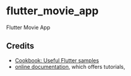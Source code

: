 # flutter_movie_app

Flutter Movie App

## Credits
- [Cookbook: Useful Flutter samples](https://flutter.dev/docs/cookbook)
- [online documentation](https://flutter.dev/docs), which offers tutorials,

